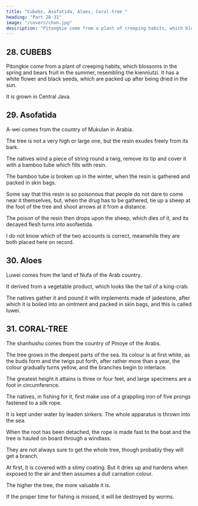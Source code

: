 ```yaml
---
title: "Cubebs, Asofatida, Aloes, Coral-tree "
heading: "Part 28-31"
image: "/covers/chun.jpg"
description: "Pitongkie come from a plant of creeping habits, which blossoms in the spring and bears fruit in the summer, resembling the kienniutzi. It has a white flower and black seeds, which are packed up after being dried in the sun"
---
```



## 28. CUBEBS

Pitongkie come from a plant of creeping habits, which blossoms in the spring and bears fruit in the summer, resembling the kienniutzi. It has a white flower and black seeds, which are packed up after being dried in the sun. 

It is grown in Central Java. 

<!-- Note.
Pon-ts'au-kang-mu,
32,i2, says
that pi-tonff-h'ie
is
a foreign word, and that the form
15
(^j^ [^ ^Jj ) also occurs. It adds that it belongs to the same family as hu-isiau.
The cubeb (Piper cubeba), called in Javanese liurmikus, and in Malay lada barekor or
pi-ling-h'ie
«pepper with a
tails, is, like
the
and grows there only. Crawfurd,
papers, 246 et seq.
common black pepper,
the product of a vine, a native of Java,
Hist. Indian Archipelago,
I,
465. See also
Hanbury,
Science
Bretschneider, Bot. Sinic, II, 89, 193.
Porter Smith, Materia medica, 170.
E'ien-niu-tz'i is Pharbitis triloba, according
Ipomoea hederacea or Pharbitis
Nil, according to -->


## 29. Asofatida

A-wei comes from the country of Mukulan in Arabia. 

The tree is not a very high or large one, but the resin exudes freely from its bark. 

The natives wind a piece of string round a twig, remove its tip and cover it with a bamboo tube which fills with resin. 

The bamboo tube is broken up in the winter, when the resin is gathered and packed in skin bags.

Some say that this resin is so poisonous that people do not dare to come near it themselves, but, when the drug has to be gathered, tie up a sheep at the foot of the tree and shoot arrows at it from a distance. 

The poison of the resin then drops upon the sheep, which dies of it, and its decayed flesh turns into asofaetida. 

I do not know which of the two accounts is correct, meanwhile they are both placed here on record.


<!-- Note.
Asa-foetida
a gum-resin, the product of the Narthex
asa-foetida of Falconer. It was
prmcipally collected in the Persian province of
Laristan
which confined on the Mekran
our
author s Mu-ka-lan. It is also found near
Kandahar. See Bretschneider Medieval Researches, In
Sanskrit it is called Am^ru POn-ts-au-kang-mu,
85
5
34,61-62, gives the Persian name as
a-yu-(isie), and the Indian as Mn-k'u
and Mng-yu
is
The
medicine»
is
(|^ ^),
mention
earliest
have found of
I
mention^among
same as the Ki-pin
-
(^ ^
(^ ^)
this
drug occurs in Sd-shu, 83,16" where «a.wei
the products of the kingdom of Ts'au
Cabul) of the
Han
period.
A-wei
is
(i^)
10 sumahly from the Sanskrit or Persian name of the drug.
The next mention of the drug occurs in Huan-tsang's Si-yu-ki
Bouddhistes,II, 187), where ho gives itsSanskrit name liing-k'ii
found in the country of Tsjau-ka-ta
notes
is
15
Ho-si-na
^[J Ghazni).
is also
called Northern India. In K'ie-sho-na
from Po-ssi (Persia), where
it is
called a-yu-tsie
it says, is
the
(12,i.
^),
Julien. Pelerins
and says that it is
the Ts'au of Sui-3hu);Te capital of which he
Yu-yang-tsa-tsn, 18,8^ says eA-viei comes from K'ie-sho-na
which
which,
a foreign word, derived pre-
it is
(^
(^
called /ifn^-yw
(^ ^ ^
^
J^).
^\^
Ghazni),
comes
It also
Persian angvmd, anguea).
grows
a yellowish green. The leaves come out in the third moon; they
are like a rat's ear in shape. It has neither blossoms nor fruit. When a
branch is cut off, the sap
20 flows like syrup and for a long time. When it coagulates, it is called a-wel.
Wan
the monk from Fu-lin, agrees with T'i-p'o
Deva) the monk from Mo-k'ie-to
to
80 or 90 feet
(1).
The bark
is
(A)
^
(^
formed
or Central India) in saying that a-wei is
each of the size of a grain of rice or a bean.n
It
(Maga^a,
by the joining together, of
particles of the
sap -->



## 30. Aloes

Luwei comes from the land of Nufa of the Arab country. 

It derived from a vegetable product, which looks like the tail of a king-crab.

The natives gather it and pound it with implements made of jadestone, after which it is boiled into an ointment and packed in skin bags, and this is called luwei.


<!-- Note.
Our author states (supra, p. 131) that lu-wei was a product of an island off the Somali coast,
which must be the island of Socotra, whence it was probably taken to Nu-fa on the Hadramaut
coast for exportation. The name lu-wei seems to be Persian cHwa, the name given the Socotran
35 aloes (Aloe Socotrina, Lam.). Yule and Burnell, Glossary, 10. See also Thos. Walters,
Essays, 332.
The Socotran product must have disappeared from the Chinese market after our author
Ming dynasty the substance w^ich went by the name of lu-wei, but which was
wrote, for in the
(^
(-h^ ^), no-hui (^(| '^) and siang-tan
J|g welephant's gall») was,
now, catechu, a product of the Acacia catechu (Sanskrit khadira, see supra, p. 196, n. 1).
See P5n-ts'au-kang-mu, 34,63*'— 64, and Bretschneider, Ancient Chinese and Arabs, 20, note 5.
Edrisi (1, 47), speaking of the aloes of Socotra, says= «In the month of July the leaves are
also called nu-hui
40 as
it is
gathered; the juice
packed
is
then extracted and dried in the sun, and
iu the
month of August
in skin bags.»
15
it is22&
11,30-3!
CORAL-TREE.
Theo. Bent, speaking of the collecting of the aloe-juice at the present day in Soeotra,
«The aloe-gatherers dig a hole in the ground and line it with a
makes the juice
skin. Then they pile old leaves, points outward, iill round till the pressure
are the
unbroken
off
come
which
drops
The
into
bags.
The
drops
are
knocked
off
exude ....
says (Southern Arabia, 381):
most Talued, and called edah
when
extracted
first
amsello.... It
is
exported in skins..
..»
He
also notes that the juice,
called in Socotran taif diho (or riho), the latter
is
word -meaning «water». -->



## 31. CORAL-TREE

The shanhushu comes from the country of Pinoye of the Arabs. 

The tree grows in the deepest parts of the sea. Its colour is at first white, as the buds form and the twigs put forth, after rather more than a year, the colour gradually turns yellow, and the branches begin to interlace.

The greatest height it attains is three or four feet, and large specimens are a foot in circumference.

The natives, in fishing for it, first make use of a grappling iron of five prongs fastened to a silk rope. 

It is kept under water by leaden sinkers. The whole apparatus is thrown into the sea. 

When the root has been detached, the rope is made fast to the boat and the tree is hauled on board through a windlass.

They are not always sure to get the whole tree, though probably they will get a branch. 

At first, it is covered with a slimy coating. But it dries up and hardens when exposed to the air and then assumes a dull carnation colour.

The higher the tree, the more valuable it is. 

If the proper time for fishing is missed, it will be destroyed by worms.

<!-- Note.
The
where
it
earliest
mention of coral in Chinese literature seems to be in H6u-Han-shu, 118,10", 25
occurs as a product of the
Roman
Orient (Ta-ts'in). T'ang-shu, 221B,i2^, describes the
^|ij), presumably in the Red Sea, in much the
same terms as our author, who may have derived much of his information on the subject from
this source. See Hirth, China and Roman Orient, 41, 59 and 246.
In the first part of this work, our author says that coral was found (on the market) of 30
Wu-ssi-li (Mosul), and was fished on the coast of Mo-k'i6-la (el-Mogreb, substantially the same as
coral fisheries in the 'Coral islands' (^ffl
3^
the P'i-no-y6 here mentioned (see supra, p. 122, line
At these
Philippines.
last
shan-hu, the other as ts'ing
Pt. Ill,
is
Bk.
given of
of Ta-ts'in.
I,
6), and also on the coast of Polillo island in the
two varieties of coral were found, the one known as
(blue or green) lang-Tcan. The term lang-kan occurs in Shu-king,
named
fisheries
Ch. X, 81 (Legge's, Chinese Classics, III, Pt.
1,
127),
but no satisfactory explanation 35
Hou-Han-shu and Wei-lio mention both shan-hu ahd lang-Jcan among the products
Hirth, China and Roman Orient, 41, 73.
it.
 -->